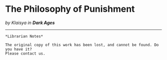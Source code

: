 # The Philosophy of Punishment

_by Klaisya in **Dark Ages**_

***

```
*Librarian Notes*

The original copy of this work has been lost, and cannot be found. Do you have it?
Please contact us.
```
